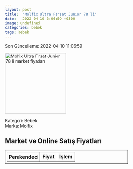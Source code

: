 ```yaml
---
layout: post
title:  "Molfix Ultra Fırsat Junior 78 li"
date:   2022-04-10 8:06:59 +0300
image: undefined
categories: bebek
tags: bebek
---
```


Son Güncelleme: 2022-04-10 11:06:59

<img src="undefined" width="200" alt="Molfix Ultra Fırsat Junior 78 li market fiyatları" />

Kategori: Bebek
<br />
Marka: Molfix

<h2>Market ve Online Satış Fiyatları</h2>

<table border="1" style="padding: 5px;width:80%;">
  <tr>
    <td style="padding: 5px;"><strong>Perakendeci</strong></td>
    <td><strong>Fiyat</strong></td>
    <td><strong>İşlem</strong></td>
  </tr>
  
</table>
